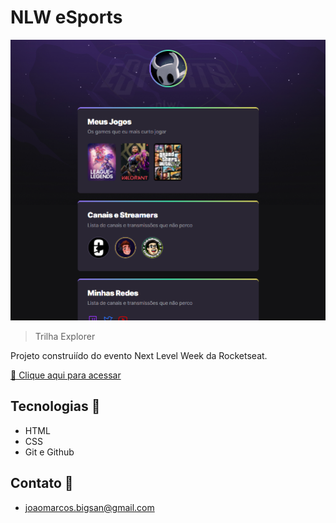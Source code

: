 # NLW eSports 

![preview](./.github/preview.png)

>Trilha Explorer

Projeto construiído do evento Next Level Week da Rocketseat.

[🔗 Clique aqui para acessar](https://joao-marcosom.github.io/nlw-esports/)

## Tecnologias 👾
- HTML
- CSS
- Git e Github

## Contato 📃

- joaomarcos.bigsan@gmail.com